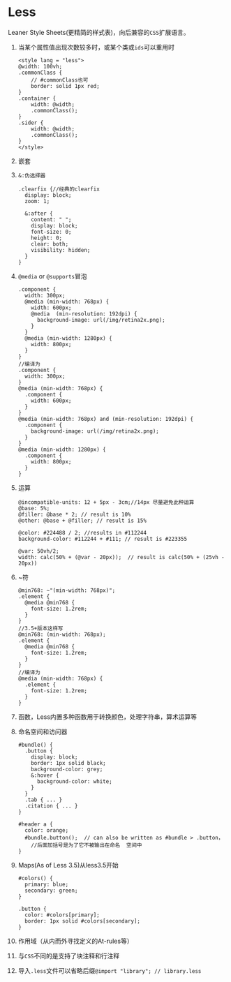 # Less

Leaner Style Sheets(更精简的样式表)，向后兼容的`CSS`扩展语言。

1. 当某个属性值出现次数较多时，或某个类或`ids`可以重用时

   ```less
   <style lang = "less">
   @width: 100vh;
   .commonClass {
       // #commonClass也可
       border: solid 1px red;
   }
   .container {
       width: @width;
       .commonClass();
   }
   .sider {
       width: @width;
       .commonClass();
   }
   </style>
   ```

2. 嵌套

3. `&:伪选择器`

   ```less
   .clearfix {//经典的clearfix
     display: block;
     zoom: 1;
   
     &:after {
       content: " ";
       display: block;
       font-size: 0;
       height: 0;
       clear: both;
       visibility: hidden;
     }
   }
   ```

4. `@media` or `@supports`冒泡

   ```less
   .component {
     width: 300px;
     @media (min-width: 768px) {
       width: 600px;
       @media  (min-resolution: 192dpi) {
         background-image: url(/img/retina2x.png);
       }
     }
     @media (min-width: 1280px) {
       width: 800px;
     }
   }
   //编译为
   .component {
     width: 300px;
   }
   @media (min-width: 768px) {
     .component {
       width: 600px;
     }
   }
   @media (min-width: 768px) and (min-resolution: 192dpi) {
     .component {
       background-image: url(/img/retina2x.png);
     }
   }
   @media (min-width: 1280px) {
     .component {
       width: 800px;
     }
   }
   ```

5. 运算

   ```less
   @incompatible-units: 12 + 5px - 3cm;//14px 尽量避免此种运算
   @base: 5%;
   @filler: @base * 2; // result is 10%
   @other: @base + @filler; // result is 15%
   
   @color: #224488 / 2; //results in #112244
   background-color: #112244 + #111; // result is #223355
   
   @var: 50vh/2;
   width: calc(50% + (@var - 20px));  // result is calc(50% + (25vh - 20px))
   ```

6. ~符

   ```less
   @min768: ~"(min-width: 768px)";
   .element {
     @media @min768 {
       font-size: 1.2rem;
     }
   }
   //3.5+版本这样写
   @min768: (min-width: 768px);
   .element {
     @media @min768 {
       font-size: 1.2rem;
     }
   }
   //编译为
   @media (min-width: 768px) {
     .element {
       font-size: 1.2rem;
     }
   }
   ```

7. 函数，Less内置多种函数用于转换颜色，处理字符串，算术运算等

8. 命名空间和访问器

   ```less
   #bundle() {
     .button {
       display: block;
       border: 1px solid black;
       background-color: grey;
       &:hover {
         background-color: white;
       }
     }
     .tab { ... }
     .citation { ... }
   }
   
   #header a {
     color: orange;
     #bundle.button();  // can also be written as #bundle > .button，
       //后面加括号是为了它不被输出在命名  空间中
   }
   ```

9. Maps(As of Less 3.5)从less3.5开始

   ```less
   #colors() {
     primary: blue;
     secondary: green;
   }
   
   .button {
     color: #colors[primary];
     border: 1px solid #colors[secondary];
   }
   ```

10. 作用域（从内而外寻找定义的At-rules等）

11. 与`CSS`不同的是支持了块注释和行注释

12. 导入`.less`文件可以省略后缀`@import "library"; // library.less`